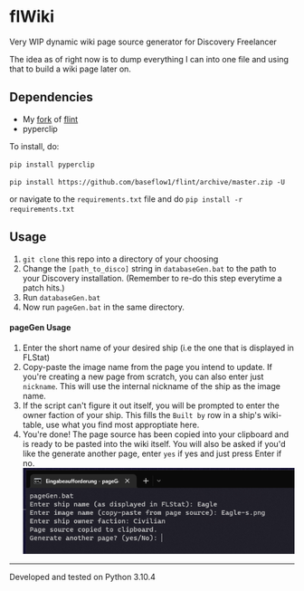 # flWiki
Very WIP dynamic wiki page source generator for Discovery Freelancer 

The idea as of right now is to dump everything I can into one file and using that to build a wiki page later on.

## Dependencies
- My [fork](https://github.com/BASEFlow1/flint) of [flint](https://github.com/biqqles/flint)
- pyperclip

To install, do:

`pip install pyperclip`

`pip install https://github.com/baseflow1/flint/archive/master.zip -U`

or navigate to the `requirements.txt` file and do `pip install -r requirements.txt`

## Usage
1. `git clone` this repo into a directory of your choosing
2. Change the `[path_to_disco]` string in `databaseGen.bat` to the path to your Discovery installation. (Remember to re-do this step everytime a patch hits.)
3. Run `databaseGen.bat`
4. Now run `pageGen.bat` in the same directory.

#### pageGen Usage
1. Enter the short name of your desired ship (i.e the one that is displayed in FLStat)
2. Copy-paste the image name from the page you intend to update. If you're creating a new page from scratch, you can also enter just `nickname`. This will use the internal nickname of the ship as the image name.
3. If the script can't figure it out itself, you will be prompted to enter the owner faction of your ship. This fills the `Built by` row in a ship's wiki-table, use what you find most approptiate here.
4. You're done! The page source has been copied into your clipboard and is ready to be pasted into the wiki itself. You will also be asked if you'd like the generate another page, enter `yes` if yes and just press Enter if no.
![pageGen.bat in use](/images/pageGen.png?raw=true "pageGen.bat in use")

---
Developed and tested on Python 3.10.4
